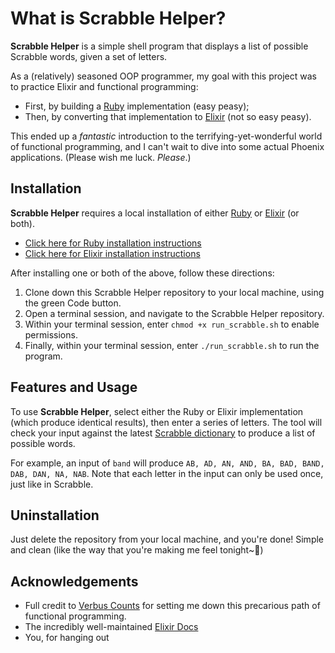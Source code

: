 # What is Scrabble Helper?
**Scrabble Helper** is a simple shell program that displays a list of possible Scrabble words, given a set of letters.

As a (relatively) seasoned OOP programmer, my goal with this project was to practice Elixir and functional programming: 
  - First, by building a [Ruby](https://github.com/ruby/ruby) implementation (easy peasy);
  - Then, by converting that implementation to [Elixir](https://github.com/elixir-lang/elixir) (not so easy peasy).

This ended up a _fantastic_ introduction to the terrifying-yet-wonderful world of functional programming, and I can't wait to dive into some actual Phoenix applications. (Please wish me luck. _Please_.)

## Installation
**Scrabble Helper** requires a local installation of either [Ruby](https://github.com/ruby/ruby) or [Elixir](https://github.com/elixir-lang/elixir) (or both).
  - [Click here for Ruby installation instructions](https://www.ruby-lang.org/en/documentation/installation/)
  - [Click here for Elixir installation instructions](https://elixir-lang.org/install.html)

After installing one or both of the above, follow these directions:
  1. Clone down this Scrabble Helper repository to your local machine, using the green Code button.
  2. Open a terminal session, and navigate to the Scrabble Helper repository.
  3. Within your terminal session, enter `chmod +x run_scrabble.sh` to enable permissions.
  4. Finally, within your terminal session, enter `./run_scrabble.sh` to run the program.

## Features and Usage

To use **Scrabble Helper**, select either the Ruby or Elixir implementation (which produce identical results), then enter a series of letters. The tool will check your input against the latest [Scrabble dictionary](https://github.com/redbo/scrabble/blob/master/dictionary.txt) to produce a list of possible words.

For example, an input of `band` will produce `AB, AD, AN, AND, BA, BAD, BAND, DAB, DAN, NA, NAB`. Note that each letter in the input can only be used once, just like in Scrabble.

## Uninstallation

Just delete the repository from your local machine, and you're done! Simple and clean (like the way that you're making me feel tonight~🎵)

## Acknowledgements

- Full credit to [Verbus Counts](https://www.linkedin.com/in/verbus-counts-716ab2/) for setting me down this precarious path of functional programming.
- The incredibly well-maintained [Elixir Docs](https://hexdocs.pm/elixir/introduction.html)
- You, for hanging out

